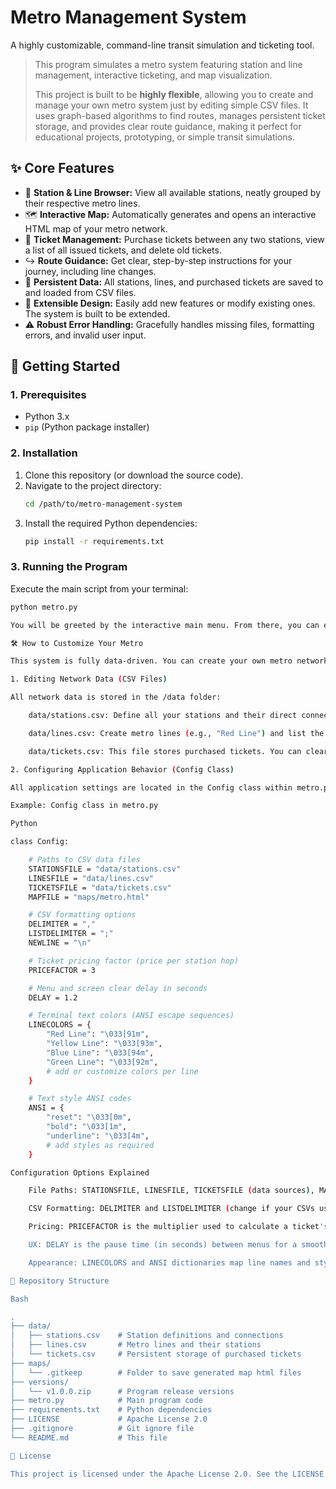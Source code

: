 # Metro Management System

A highly customizable, command-line transit simulation and ticketing tool.

> This program simulates a metro system featuring station and line management, interactive ticketing, and map visualization.
>
> This project is built to be **highly flexible**, allowing you to create and manage your own metro system just by editing simple CSV files. It uses graph-based algorithms to find routes, manages persistent ticket storage, and provides clear route guidance, making it perfect for educational projects, prototyping, or simple transit simulations.

## ✨ Core Features

* 🚉 **Station & Line Browser:** View all available stations, neatly grouped by their respective metro lines.
* 🗺️ **Interactive Map:** Automatically generates and opens an interactive HTML map of your metro network.
* 🎫 **Ticket Management:** Purchase tickets between any two stations, view a list of all issued tickets, and delete old tickets.
* ↪️ **Route Guidance:** Get clear, step-by-step instructions for your journey, including line changes.
* 💾 **Persistent Data:** All stations, lines, and purchased tickets are saved to and loaded from CSV files.
* 🔧 **Extensible Design:** Easily add new features or modify existing ones. The system is built to be extended.
* ⚠️ **Robust Error Handling:** Gracefully handles missing files, formatting errors, and invalid user input.

## 🚀 Getting Started

### 1. Prerequisites
* Python 3.x
* `pip` (Python package installer)

### 2. Installation

1.  Clone this repository (or download the source code).
2.  Navigate to the project directory:
    ```bash
    cd /path/to/metro-management-system
    ```
3.  Install the required Python dependencies:
    ```bash
    pip install -r requirements.txt
    ```

### 3. Running the Program

Execute the main script from your terminal:
```bash
python metro.py

You will be greeted by the interactive main menu. From there, you can explore stations, buy tickets, view the map, and manage your purchased tickets.

🛠️ How to Customize Your Metro

This system is fully data-driven. You can create your own metro network without touching the Python code.

1. Editing Network Data (CSV Files)

All network data is stored in the /data folder:

    data/stations.csv: Define all your stations and their direct connections (neighbors).

    data/lines.csv: Create metro lines (e.g., "Red Line") and list the stations that belong to each line in order.

    data/tickets.csv: This file stores purchased tickets. You can clear it to reset the ticket history.

2. Configuring Application Behavior (Config Class)

All application settings are located in the Config class within metro.py. You can easily change file paths, pricing, and terminal appearance.

Example: Config class in metro.py

Python

class Config:

    # Paths to CSV data files
    STATIONSFILE = "data/stations.csv"
    LINESFILE = "data/lines.csv"
    TICKETSFILE = "data/tickets.csv"
    MAPFILE = "maps/metro.html"

    # CSV formatting options
    DELIMITER = ","
    LISTDELIMITER = ";"
    NEWLINE = "\n"

    # Ticket pricing factor (price per station hop)
    PRICEFACTOR = 3

    # Menu and screen clear delay in seconds
    DELAY = 1.2

    # Terminal text colors (ANSI escape sequences)
    LINECOLORS = {
        "Red Line": "\033[91m",
        "Yellow Line": "\033[93m",
        "Blue Line": "\033[94m",
        "Green Line": "\033[92m",
        # add or customize colors per line
    }

    # Text style ANSI codes
    ANSI = {
        "reset": "\033[0m",
        "bold": "\033[1m",
        "underline": "\033[4m",
        # add styles as required
    }

Configuration Options Explained

    File Paths: STATIONSFILE, LINESFILE, TICKETSFILE (data sources), MAPFILE (output path for the HTML map).

    CSV Formatting: DELIMITER and LISTDELIMITER (change if your CSVs use tabs or pipes).

    Pricing: PRICEFACTOR is the multiplier used to calculate a ticket's price based on the number of stations in the route.

    UX: DELAY is the pause time (in seconds) between menus for a smoother user experience.

    Appearance: LINECOLORS and ANSI dictionaries map line names and styles to ANSI escape codes for colorful and styled terminal output.

📂 Repository Structure

Bash

.
├── data/
│   ├── stations.csv    # Station definitions and connections
│   ├── lines.csv       # Metro lines and their stations
│   └── tickets.csv     # Persistent storage of purchased tickets
├── maps/
│   └── .gitkeep        # Folder to save generated map html files
├── versions/
│   └── v1.0.0.zip      # Program release versions
├── metro.py            # Main program code
├── requirements.txt    # Python dependencies
├── LICENSE             # Apache License 2.0
├── .gitignore          # Git ignore file
└── README.md           # This file

📜 License

This project is licensed under the Apache License 2.0. See the LICENSE file for details.
